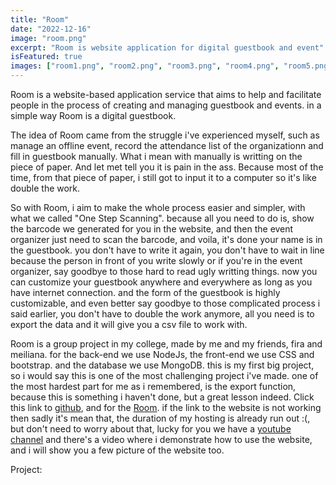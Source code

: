```yaml
---
title: "Room"
date: "2022-12-16"
image: "room.png"
excerpt: "Room is website application for digital guestbook and event"
isFeatured: true
images: ["room1.png", "room2.png", "room3.png", "room4.png", "room5.png", "room6.png"]
---
```


Room is a website-based application service that aims to help and facilitate people in the process of creating and managing guestbook and events. in a simple way Room is a digital guestbook.

The idea of Room came from the struggle i've experienced myself, such as manage an offline event, record the attendance list of the organizationn and fill in guestbook manually. What i mean with manually is writting on the piece of paper. And let met tell you it is pain in the ass. Because most of the time, from that piece of paper, i still got to input it to a computer so it's like double the work.

So with Room, i aim to make the whole process easier and simpler, with what we called "One Step Scanning". because all you need to do is, show the barcode we generated for you in the website, and then the event organizer just need to scan the barcode, and voila, it's done your name is in the guestbook. you don't have to write it again, you don't have to wait in line because the person in front of you write slowly or if you're in the event organizer, say goodbye to those hard to read ugly writting things. now you can customize your guestbook anywhere and everywhere as long as you have internet connection. and the form of the guestbook is highly customizable, and even better say goodbye to those complicated process i said earlier, you don't have to double the work anymore, all you need is to export the data and it will give you a csv file to work with.

Room is a group project in my college, made by me and my friends, fira and meiliana. for the back-end we use NodeJs, the front-end we use CSS and bootstrap. and the database we use MongoDB. this is my first big project, so i would say this is one of the most challenging project i've made. one of the most hardest part for me as i remembered, is the export function, because this is something i haven't done, but a great lesson indeed. Click this link to [github](https://github.com/Bryan-snw/Room), and for the [Room](https://room-idn.com/). if the link to the website is not working then sadly it's mean that, the duration of my hosting is already run out :(, but don't need to worry about that, lucky for you we have a [youtube channel](https://www.youtube.com/@room7833) and there's a video where i demonstrate how to use the website, and i will show you a few picture of the website too.

Project: